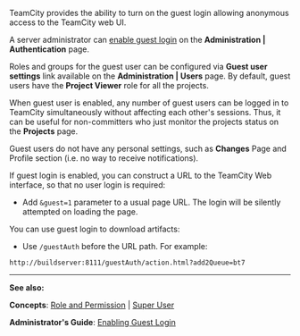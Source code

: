 [//]: # (title: Guest User)
[//]: # (auxiliary-id: Guest User)
TeamCity provides the ability to turn on the guest login allowing anonymous access to the TeamCity web UI.

A server administrator can [enable guest login](enabling-guest-login.md) on the __Administration | Authentication__ page.

Roles and groups for the guest user can be configured via __Guest user settings__ link available on the __Administration | Users__ page. By default, guest users have the __Project Viewer__ role for all the projects.

When guest user is enabled, any number of guest users can be logged in to TeamCity simultaneously without affecting each other's sessions. Thus, it can be useful for non\-committers who just monitor the projects status on the __Projects__ page.

Guest users do not have any personal settings, such as __Changes__ Page and Profile section (i.e. no way to receive notifications).

If guest login is enabled, you can construct a URL to the TeamCity Web interface, so that no user login is required:
* Add `&guest=1` parameter to a usual page URL. The login will be silently attempted on loading the page.

You can use guest login to download artifacts:
* Use `/guestAuth` before the URL path. For example:


```Shell
http://buildserver:8111/guestAuth/action.html?add2Queue=bt7

```




 __  __

__See also:__



__Concepts__: [Role and Permission](role-and-permission.md) | [Super User](super-user.md)  

__Administrator's Guide__: [Enabling Guest Login](enabling-guest-login.md)

